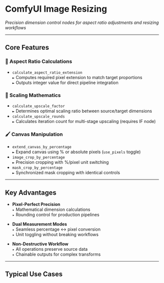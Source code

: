 # ComfyUI Image Resizing   
*Precision dimension control nodes for aspect ratio adjustments and resizing workflows*

---

## Core Features

### 📐 Aspect Ratio Calculations
- `calculate_aspect_ratio_extension`   
  `►` Computes required pixel extension to match target proportions   
  `►` Outputs integer value for direct pipeline integration

### 🔢 Scaling Mathematics
- `calculate_upscale_factor`   
  `►` Determines optimal scaling ratio between source/target dimensions   
- `calculate_upscale_rounds`   
  `►` Calculates iteration count for multi-stage upscaling (requires IF node)

### 🖌️ Canvas Manipulation
- `extend_canvas_by_percentage`   
  `►` Expand canvas using % or absolute pixels (`use_pixels` toggle)   
- `image_crop_by_percentage`   
  `►` Precision cropping with %/pixel unit switching   
- `mask_crop_by_percentage`   
  `►` Synchronized mask cropping with identical controls

---

## Key Advantages
- **Pixel-Perfect Precision**   
  `▸` Mathematical dimension calculations   
  `▸` Rounding control for production pipelines   
    
- **Dual Measurement Modes**   
  `▸` Seamless percentage ↔ pixel conversion   
  `▸` Unit toggling without breaking workflows   
    
- **Non-Destructive Workflow**   
  `▸` All operations preserve source data   
  `▸` Chainable outputs for complex transforms   

---

## Typical Use Cases
